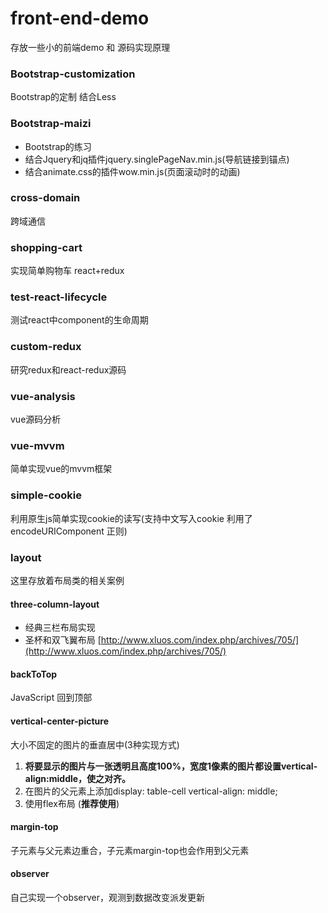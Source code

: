# front-end-demo

存放一些小的前端demo 和 源码实现原理


###  Bootstrap-customization
  Bootstrap的定制 结合Less
  
###   Bootstrap-maizi
* Bootstrap的练习 
* 结合Jquery和jq插件jquery.singlePageNav.min.js(导航链接到锚点)   
* 结合animate.css的插件wow.min.js(页面滚动时的动画)
  

### cross-domain
跨域通信


### shopping-cart
实现简单购物车 react+redux


### test-react-lifecycle
测试react中component的生命周期


### custom-redux
研究redux和react-redux源码

### vue-analysis
vue源码分析

### vue-mvvm
简单实现vue的mvvm框架


### simple-cookie
利用原生js简单实现cookie的读写(支持中文写入cookie 利用了encodeURIComponent 正则)


### layout
这里存放着布局类的相关案例


#### three-column-layout
* 经典三栏布局实现
* 圣杯和双飞翼布局 [http://www.xluos.com/index.php/archives/705/](http://www.xluos.com/index.php/archives/705/)

#### backToTop
JavaScript 回到顶部


#### vertical-center-picture
大小不固定的图片的垂直居中(3种实现方式)

1. **将要显示的图片与一张透明且高度100%，宽度1像素的图片都设置vertical-align:middle，使之对齐。**
2. 在图片的父元素上添加display: table-cell vertical-align: middle;
3. 使用flex布局 (**推荐使用**)

#### margin-top
子元素与父元素边重合，子元素margin-top也会作用到父元素




#### observer

自己实现一个observer，观测到数据改变派发更新














